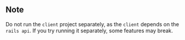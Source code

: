 ## Note

Do not run the `client` project separately, as the `client` depends on the `rails api`. If you try running it separately, some features may break.
